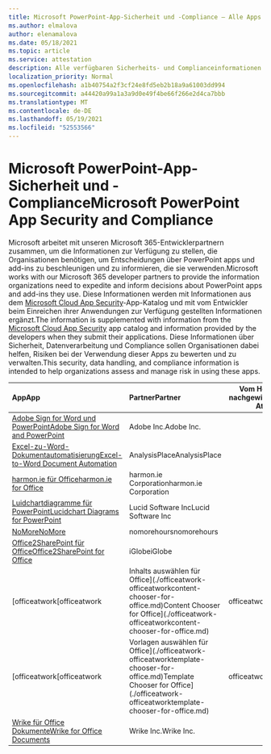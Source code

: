 ```yaml
---
title: Microsoft PowerPoint-App-Sicherheit und -Compliance – Alle Apps
ms.author: elmalova
author: elenamalova
ms.date: 05/18/2021
ms.topic: article
ms.service: attestation
description: Alle verfügbaren Sicherheits- und Complianceinformationen für alle Microsoft PowerPoint Apps.
localization_priority: Normal
ms.openlocfilehash: a1b40754a2f3cf24e8fd5eb2b18a9a61003dd994
ms.sourcegitcommit: a44420a99a1a3a9d0e49f4be66f266e2d4ca7bbb
ms.translationtype: MT
ms.contentlocale: de-DE
ms.lasthandoff: 05/19/2021
ms.locfileid: "52553566"
---
```

# <a name="microsoft-powerpoint-app-security-and-compliance"></a><span data-ttu-id="2fede-103">Microsoft PowerPoint-App-Sicherheit und -Compliance</span><span class="sxs-lookup"><span data-stu-id="2fede-103">Microsoft PowerPoint App Security and Compliance</span></span>

<span data-ttu-id="2fede-104">Microsoft arbeitet mit unseren Microsoft 365-Entwicklerpartnern zusammen, um die Informationen zur Verfügung zu stellen, die Organisationen benötigen, um Entscheidungen über PowerPoint apps und add-ins zu beschleunigen und zu informieren, die sie verwenden.</span><span class="sxs-lookup"><span data-stu-id="2fede-104">Microsoft works with our Microsoft 365 developer partners to provide the information organizations need to expedite and inform decisions about PowerPoint apps and add-ins they use.</span></span> <span data-ttu-id="2fede-105">Diese Informationen werden mit Informationen aus dem [Microsoft Cloud App Security](https://www.microsoft.com/en-us/enterprise-mobility-security/cloud-app-security)-App-Katalog und mit vom Entwickler beim Einreichen ihrer Anwendungen zur Verfügung gestellten Informationen ergänzt.</span><span class="sxs-lookup"><span data-stu-id="2fede-105">The information is supplemented with information from the [Microsoft Cloud App Security](https://www.microsoft.com/en-us/enterprise-mobility-security/cloud-app-security) app catalog and information provided by the developers when they submit their applications.</span></span> <span data-ttu-id="2fede-106">Diese Informationen über Sicherheit, Datenverarbeitung und Compliance sollen Organisationen dabei helfen, Risiken bei der Verwendung dieser Apps zu bewerten und zu verwalten.</span><span class="sxs-lookup"><span data-stu-id="2fede-106">This security, data handling, and compliance information is intended to help organizations assess and manage risk in using these apps.</span></span>

| <span data-ttu-id="2fede-107">**App**</span><span class="sxs-lookup"><span data-stu-id="2fede-107">**App**</span></span> | <span data-ttu-id="2fede-108">**Partner**</span><span class="sxs-lookup"><span data-stu-id="2fede-108">**Partner**</span></span> | <span data-ttu-id="2fede-109">**Vom Herausgeber nachgewiesen**</span><span class="sxs-lookup"><span data-stu-id="2fede-109">**Publisher Attested**</span></span> | <span data-ttu-id="2fede-110">**Zertifiziert**</span><span class="sxs-lookup"><span data-stu-id="2fede-110">**Certified**</span></span> |
|:--------|:------------|:----------------------:|:-------------:|
| [<span data-ttu-id="2fede-111">Adobe Sign for Word und PowerPoint</span><span class="sxs-lookup"><span data-stu-id="2fede-111">Adobe Sign for Word and PowerPoint</span></span>](./adobe-inc-sign-for-word-and-powerpoint.md) | <span data-ttu-id="2fede-112">Adobe Inc.</span><span class="sxs-lookup"><span data-stu-id="2fede-112">Adobe Inc.</span></span> | <span data-ttu-id="2fede-113">**✓**</span><span class="sxs-lookup"><span data-stu-id="2fede-113">**✓**</span></span> | <img alt="Certified application badge" src="../media/certified-badge.png" height="25" width="25" /> |
| [<span data-ttu-id="2fede-114">Excel-zu-Word-Dokumentautomatisierung</span><span class="sxs-lookup"><span data-stu-id="2fede-114">Excel-to-Word Document Automation</span></span>](./analysisplace-excel-to-word-document-automation.md) | <span data-ttu-id="2fede-115">AnalysisPlace</span><span class="sxs-lookup"><span data-stu-id="2fede-115">AnalysisPlace</span></span> | <span data-ttu-id="2fede-116">**✓**</span><span class="sxs-lookup"><span data-stu-id="2fede-116">**✓**</span></span> |  |
| [<span data-ttu-id="2fede-117">harmon.ie für Office</span><span class="sxs-lookup"><span data-stu-id="2fede-117">harmon.ie for Office</span></span>](./harmonie-corporation-for-office.md) | <span data-ttu-id="2fede-118">harmon.ie Corporation</span><span class="sxs-lookup"><span data-stu-id="2fede-118">harmon.ie Corporation</span></span> | <span data-ttu-id="2fede-119">**✓**</span><span class="sxs-lookup"><span data-stu-id="2fede-119">**✓**</span></span> |  |
| [<span data-ttu-id="2fede-120">Luidchartdiagramme für PowerPoint</span><span class="sxs-lookup"><span data-stu-id="2fede-120">Lucidchart Diagrams for PowerPoint</span></span>](./lucid-software-inc-lucidchart-diagrams-for-powerpoint.md) | <span data-ttu-id="2fede-121">Lucid Software Inc</span><span class="sxs-lookup"><span data-stu-id="2fede-121">Lucid Software Inc</span></span> | <span data-ttu-id="2fede-122">**✓**</span><span class="sxs-lookup"><span data-stu-id="2fede-122">**✓**</span></span> |  |
| [<span data-ttu-id="2fede-123">NoMore</span><span class="sxs-lookup"><span data-stu-id="2fede-123">NoMore</span></span>](./nomorehours-nomore.md) | <span data-ttu-id="2fede-124">nomorehours</span><span class="sxs-lookup"><span data-stu-id="2fede-124">nomorehours</span></span> | <span data-ttu-id="2fede-125">**✓**</span><span class="sxs-lookup"><span data-stu-id="2fede-125">**✓**</span></span> |  |
| [<span data-ttu-id="2fede-126">Office2SharePoint für Office</span><span class="sxs-lookup"><span data-stu-id="2fede-126">Office2SharePoint for Office</span></span>](./iglobe-office2sharepoint-for-office.md) | <span data-ttu-id="2fede-127">iGlobe</span><span class="sxs-lookup"><span data-stu-id="2fede-127">iGlobe</span></span> | <span data-ttu-id="2fede-128">**✓**</span><span class="sxs-lookup"><span data-stu-id="2fede-128">**✓**</span></span> | <img alt="Certified application badge" src="../media/certified-badge.png" height="25" width="25" /> |
| <span data-ttu-id="2fede-129">[officeatwork</span><span class="sxs-lookup"><span data-stu-id="2fede-129">[officeatwork</span></span> | <span data-ttu-id="2fede-130">Inhalts auswählen für Office](./officeatwork-officeatworkcontent-chooser-for-office.md)</span><span class="sxs-lookup"><span data-stu-id="2fede-130">Content Chooser for Office](./officeatwork-officeatworkcontent-chooser-for-office.md)</span></span> | <span data-ttu-id="2fede-131">officeatwork</span><span class="sxs-lookup"><span data-stu-id="2fede-131">officeatwork</span></span> | <span data-ttu-id="2fede-132">**✓**</span><span class="sxs-lookup"><span data-stu-id="2fede-132">**✓**</span></span> | <img alt="Certified application badge" src="../media/certified-badge.png" height="25" width="25" /> |
| <span data-ttu-id="2fede-133">[officeatwork</span><span class="sxs-lookup"><span data-stu-id="2fede-133">[officeatwork</span></span> | <span data-ttu-id="2fede-134">Vorlagen auswählen für Office](./officeatwork-officeatworktemplate-chooser-for-office.md)</span><span class="sxs-lookup"><span data-stu-id="2fede-134">Template Chooser for Office](./officeatwork-officeatworktemplate-chooser-for-office.md)</span></span> | <span data-ttu-id="2fede-135">officeatwork</span><span class="sxs-lookup"><span data-stu-id="2fede-135">officeatwork</span></span> | <span data-ttu-id="2fede-136">**✓**</span><span class="sxs-lookup"><span data-stu-id="2fede-136">**✓**</span></span> | <img alt="Certified application badge" src="../media/certified-badge.png" height="25" width="25" /> |
| [<span data-ttu-id="2fede-137">Wrike für Office Dokumente</span><span class="sxs-lookup"><span data-stu-id="2fede-137">Wrike for Office Documents</span></span>](./wrike-inc-for-office-documents.md) | <span data-ttu-id="2fede-138">Wrike Inc.</span><span class="sxs-lookup"><span data-stu-id="2fede-138">Wrike Inc.</span></span> | <span data-ttu-id="2fede-139">**✓**</span><span class="sxs-lookup"><span data-stu-id="2fede-139">**✓**</span></span> | <img alt="Certified application badge" src="../media/certified-badge.png" height="25" width="25" /> |
